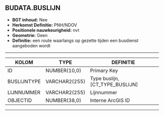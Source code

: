 ## BUDATA.BUSLIJN


* __BGT inhoud:__ Nee
* __Herkomst Definitie:__ PNH/NDOV
* __Positionele nauwkeurigheid:__ nvt
* __Geometrie:__ Geen
* __Definitie:__ een route waarlangs op gezette tijden een busdienst aangeboden wordt


***

|KOLOM                           	|TYPE          	|DEFINITIE|
|------                          	|----          	|-----    |
|ID                              	|NUMBER(10,0)  	|Primary Key|
|BUSLIJNTYPE                     	|VARCHAR2(255) 	|Type buslijn, [CT_TYPE_BUSLIJN]|
|LIJNNUMMER                      	|VARCHAR2(255) 	|Lijnnummer|
|OBJECTID                        	|NUMBER(38,0)  	|Interne ArcGIS ID|

***